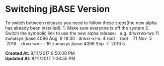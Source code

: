 # Switching jBASE Version

To switch between releases you need to follow these steps(the new alpha has already been installed): 1. Make sure everyone is off the system 2. Switch the symbolic link to use the new alpha release:   e.g. drwxrwxrwx 11 zumasys jbase 4096 Aug  9 18:30 . drwxr-xr-x. 4 root    root    71 Nov  5  2016 .. drwxrwx--- 19 zumasys jbase 4096 Sep  7  2016 5.  

**Created At:** 8/11/2017 6:50:00 PM  
**Updated At:** 8/11/2017 7:06:55 PM  

